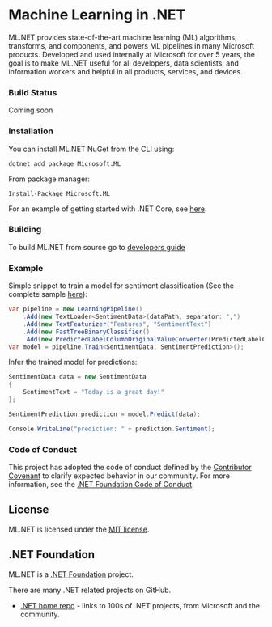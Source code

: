 # Machine Learning in .NET

ML.NET provides state-of-the-art machine learning (ML) algorithms, transforms, and components, and powers ML pipelines in many Microsoft products.  Developed and used internally at Microsoft for over 5 years, the goal is to make ML.NET useful for all developers, data scientists, and information workers and helpful in all products, services, and devices.

### Build Status

Coming soon

### Installation

You can install ML.NET NuGet from the CLI using:
```
dotnet add package Microsoft.ML
```

From package manager:
```
Install-Package Microsoft.ML
```
For an example of getting started with .NET Core, see [here](https://www.microsoft.com/net/learn/get-started).

### Building
To build ML.NET from source go to [developers guide](https://github.com/dotnet/machinelearning/blob/master/Documentation/project-docs/developer-guide.md)

### Example

Simple snippet to train a model for sentiment classification (See the complete sample [here](https://github.com/dotnet/machinelearning/blob/master/test/Microsoft.ML.Tests/Scenarios/Scenario3_SentimentPrediction.cs)):
```C#
var pipeline = new LearningPipeline()
    .Add(new TextLoader<SentimentData>(dataPath, separator: ",")
    .Add(new TextFeaturizer("Features", "SentimentText")
    .Add(new FastTreeBinaryClassifier()
     Add(new PredictedLabelColumnOriginalValueConverter(PredictedLabelColumn = "PredictedLabel"});
var model = pipeline.Train<SentimentData, SentimentPrediction>();
```

Infer the trained model for predictions:

```C#
SentimentData data = new SentimentData
{
    SentimentText = "Today is a great day!"
};

SentimentPrediction prediction = model.Predict(data);

Console.WriteLine("prediction: " + prediction.Sentiment);
```

### Code of Conduct

This project has adopted the code of conduct defined by the [Contributor Covenant](http://contributor-covenant.org/) to clarify expected behavior in our community.
For more information, see the [.NET Foundation Code of Conduct](https://dotnetfoundation.org/code-of-conduct).

## License

ML.NET is licensed under the [MIT license](LICENSE).

## .NET Foundation

ML.NET is a [.NET Foundation](http://www.dotnetfoundation.org/projects) project.

There are many .NET related projects on GitHub.

- [.NET home repo](https://github.com/Microsoft/dotnet) - links to 100s of .NET projects, from Microsoft and the community.